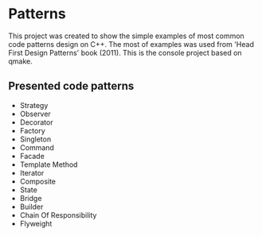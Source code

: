 # Patterns

This project was created to show the simple examples of most common code patterns design on C++. The most of examples was used from 'Head First Design Patterns' book (2011). This is the console project based on qmake.

## Presented code patterns

* Strategy
* Observer
* Decorator
* Factory
* Singleton
* Command
* Facade
* Template Method
* Iterator
* Composite
* State
* Bridge
* Builder
* Chain Of Responsibility
* Flyweight
